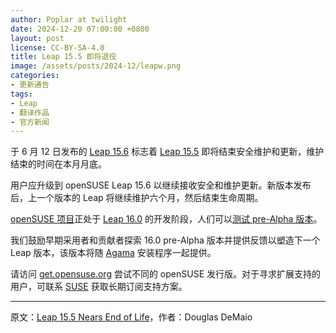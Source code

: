 ```yaml
---
author: Poplar at twilight
date: 2024-12-20 07:00:00 +0800
layout: post
license: CC-BY-SA-4.0
title: Leap 15.5 即将退役
image: /assets/posts/2024-12/leapw.png
categories:
- 更新通告
tags:
- Leap
- 翻译作品
- 官方新闻
---
```


于 6 月 12 日发布的 [Leap 15.6] 标志着 [Leap 15.5] 即将结束安全维护和更新，维护结束的时间在本月月底。

[Leap 15.6]: https://news.opensuse.org/2024/06/12/leap-unveils-choices-for-users/
[Leap 15.5]: https://news.opensuse.org/2023/06/07/leap-release-matures-sets-up-tech-transition/

用户应升级到 openSUSE Leap 15.6 以继续接收安全和维护更新。新版本发布后，上一个版本的 Leap 将继续维护六个月，然后结束生命周期。

[openSUSE 项目]正处于 [Leap 16.0] 的开发阶段，人们可以[测试 pre-Alpha 版本]。

[openSUSE 项目]: https://www.opensuse.org/
[Leap 16.0]: https://news.opensuse.org/2024/10/07/leap-16-0-prealpha/
[测试 pre-Alpha 版本]: https://get.opensuse.org/testing/

我们鼓励早期采用者和贡献者探索 16.0 pre-Alpha 版本并提供反馈以塑造下一个 Leap 版本，该版本将随 [Agama] 安装程序一起提供。

[Agama]: https://en.opensuse.org/Agama

请访问 [get.opensuse.org] 尝试不同的 openSUSE 发行版。对于寻求扩展支持的用户，可联系 [SUSE] 获取长期订阅支持方案。

[get.opensuse.org]: https://get.opensuse.org/
[SUSE]: https://www.suse.com/

----

原文：[Leap 15.5 Nears End of Life](https://news.opensuse.org/2024/12/19/leap-nears-eol/)，作者：Douglas DeMaio